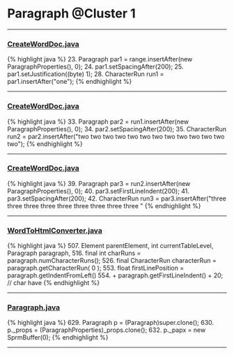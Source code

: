 # Paragraph @Cluster 1

***

### [CreateWordDoc.java](https://searchcode.com/codesearch/view/111543829/)
{% highlight java %}
23. Paragraph par1 = range.insertAfter(new ParagraphProperties(), 0);
24. par1.setSpacingAfter(200);
25. par1.setJustification((byte) 1);
28. CharacterRun run1 = par1.insertAfter("one");
{% endhighlight %}

***

### [CreateWordDoc.java](https://searchcode.com/codesearch/view/111543829/)
{% highlight java %}
33. Paragraph par2 = run1.insertAfter(new ParagraphProperties(), 0);
34. par2.setSpacingAfter(200);
35. CharacterRun run2 = par2.insertAfter("two two two two two two two two two two two two two");
{% endhighlight %}

***

### [CreateWordDoc.java](https://searchcode.com/codesearch/view/111543829/)
{% highlight java %}
39. Paragraph par3 = run2.insertAfter(new ParagraphProperties(), 0);
40. par3.setFirstLineIndent(200);
41. par3.setSpacingAfter(200);
42. CharacterRun run3 = par3.insertAfter("three three three three three three three three three "
{% endhighlight %}

***

### [WordToHtmlConverter.java](https://searchcode.com/codesearch/view/97383966/)
{% highlight java %}
507.     Element parentElement, int currentTableLevel, Paragraph paragraph,
516. final int charRuns = paragraph.numCharacterRuns();
526.     final CharacterRun characterRun = paragraph.getCharacterRun( 0 );
553.             float firstLinePosition = paragraph.getIndentFromLeft()
554.                     + paragraph.getFirstLineIndent() + 20; // char have
{% endhighlight %}

***

### [Paragraph.java](https://searchcode.com/codesearch/view/97384407/)
{% highlight java %}
629. Paragraph p = (Paragraph)super.clone();
630. p._props = (ParagraphProperties)_props.clone();
632. p._papx = new SprmBuffer(0);
{% endhighlight %}

***

